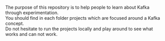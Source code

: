 The purpose of this repository is to help people to learn about Kafka through experimentation.  
You should find in each folder projects which are focused around a Kafka concept.  
Do not hesitate to run the projects locally and play around to see what works and can not work.  
